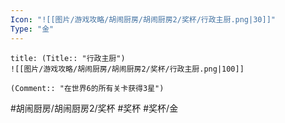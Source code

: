 ```yaml
---
Icon: "![[图片/游戏攻略/胡闹厨房/胡闹厨房2/奖杯/行政主厨.png|30]]"
Type: "金"
---
```

```ad-common-gold-trophy
title: (Title:: "行政主厨")
![[图片/游戏攻略/胡闹厨房/胡闹厨房2/奖杯/行政主厨.png|100]]

(Comment:: "在世界6的所有关卡获得3星")
```

#胡闹厨房/胡闹厨房2/奖杯 #奖杯 #奖杯/金
